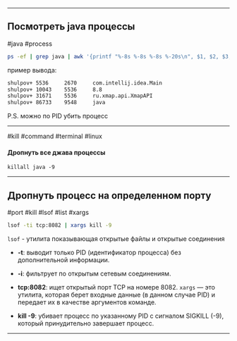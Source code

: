 
---
## Посмотреть java процессы
#java #process

```bash
ps -ef | grep java | awk '{printf "%-8s %-8s %-8s %-20s\n", $1, $2, $3, $NF}'  
```

пример вывода:
```bash
shulpov+ 5536     2670     com.intellij.idea.Main  
shulpov+ 10043    5536     8.8                    
shulpov+ 31671    5536     ru.xmap.api.XmapAPI  
shulpov+ 86733    9548     java
```

P.S. можно по PID убить процесс

---

#kill #command #terminal  #linux 
#### Дропнуть все джава процессы
```
killall java -9
```

----
## Дропнуть процесс на определенном порту
#port #kill #lsof #list #xargs
```bash
lsof -ti tcp:8082 | xargs kill -9
```
`lsof` - утилита показывающая открытые файлы и открытые соединения
- **-t**: выводит только PID (идентификатор процесса) без дополнительной информации.
- **-i**: фильтрует по открытым сетевым соединениям.
- **tcp:8082**: ищет открытый порт TCP на номере 8082.
`xargs` — это утилита, которая берет входные данные (в данном случае PID) и передает их в качестве аргументов команде.

- **kill -9**: убивает процесс по указанному PID с сигналом SIGKILL (-9), который принудительно завершает процесс.
---

